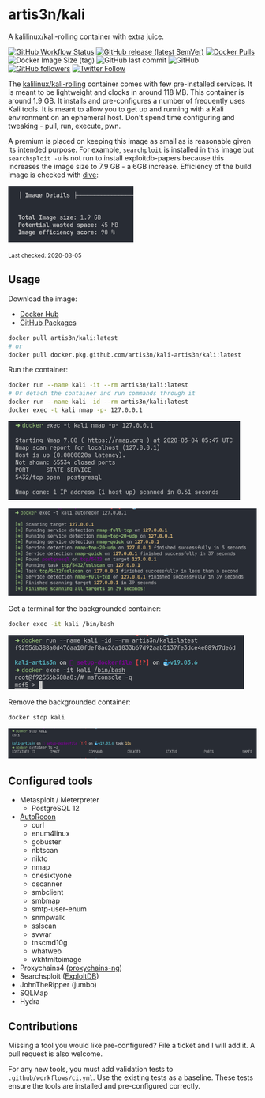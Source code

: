 # artis3n/kali

A kalilinux/kali-rolling container with extra juice.

[![GitHub Workflow Status](https://img.shields.io/github/workflow/status/artis3n/kali-artis3n/Docker%20Image%20CI)](https://github.com/artis3n/kali-artis3n/actions)
[![GitHub release (latest SemVer)](https://img.shields.io/github/v/release/artis3n/kali-artis3n)](https://github.com/artis3n/kali-artis3n/releases)
[![Docker Pulls](https://img.shields.io/docker/pulls/artis3n/kali)](https://hub.docker.com/r/artis3n/kali)
![Docker Image Size (tag)](https://img.shields.io/docker/image-size/artis3n/kali/latest)
![GitHub last commit](https://img.shields.io/github/last-commit/artis3n/kali-artis3n)
![GitHub](https://img.shields.io/github/license/artis3n/kali-artis3n)
[![GitHub followers](https://img.shields.io/github/followers/artis3n?style=social)](https://github.com/artis3n/)
[![Twitter Follow](https://img.shields.io/twitter/follow/artis3n?style=social)](https://twitter.com/Artis3n)

The [kalilinux/kali-rolling](https://www.kali.org/docs/containers/official-kalilinux-docker-images/) container comes with few pre-installed services. It is meant to be lightweight and clocks in around 118 MB. This container is around 1.9 GB. It installs and pre-configures a number of frequently uses Kali tools. It is meant to allow you to get up and running with a Kali environment on an ephemeral host. Don't spend time configuring and tweaking - pull, run, execute, pwn.

A premium is placed on keeping this image as small as is reasonable given its intended purpose. For example, `searchploit` is installed in this image but `searchsploit -u` is not run to install exploitdb-papers because this increases the image size to 7.9 GB - a 6GB increase. Efficiency of the build image is checked with [dive](https://github.com/wagoodman/dive):

![Dive image efficiency](resources/dive-efficiency.png)

<small>Last checked: 2020-03-05</small>

## Usage

Download the image:

- [Docker Hub](https://hub.docker.com/r/artis3n/kali)
- [GitHub Packages](https://github.com/artis3n/kali-artis3n/packages/143757)

```bash
docker pull artis3n/kali:latest
# or
docker pull docker.pkg.github.com/artis3n/kali-artis3n/kali:latest
```

Run the container:

```bash
docker run --name kali -it --rm artis3n/kali:latest
# Or detach the container and run commands through it
docker run --name kali -id --rm artis3n/kali:latest
docker exec -t kali nmap -p- 127.0.0.1
```

![Docker Exec](/resources/docker-exec.png)

![Docker Exec AutoRecon](/resources/docker-exec-autorecon.png)

Get a terminal for the backgrounded container:

```bash
docker exec -it kali /bin/bash
```

![Docker TTY](/resources/docker-tty.png)

Remove the backgrounded container:

```bash
docker stop kali
```

![Docker Stop](resources/docker-stop.png)

## Configured tools

- Metasploit / Meterpreter
  - PostgreSQL 12
- [AutoRecon](https://github.com/Tib3rius/AutoRecon)
  - curl
  - enum4linux
  - gobuster
  - nbtscan
  - nikto
  - nmap
  - onesixtyone
  - oscanner
  - smbclient
  - smbmap
  - smtp-user-enum
  - snmpwalk
  - sslscan
  - svwar
  - tnscmd10g
  - whatweb
  - wkhtmltoimage
- Proxychains4 ([proxychains-ng](https://github.com/rofl0r/proxychains-ng))
- Searchsploit ([ExploitDB](https://www.exploit-db.com/searchsploit))
- JohnTheRipper (jumbo)
- SQLMap
- Hydra

## Contributions

Missing a tool you would like pre-configured? File a ticket and I will add it. A pull request is also welcome.

For any new tools, you must add validation tests to `.github/workflows/ci.yml`. Use the existing tests as a baseline. These tests ensure the tools are installed and pre-configured correctly.
